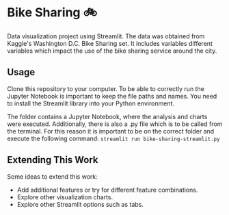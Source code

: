 # Bike Sharing 🚲

Data visualization project using Streamlit. The data was obtained from Kaggle's Washington D.C. Bike Sharing set. It includes variables different variables which impact the use of the bike sharing service around the city.

## Usage
Clone this repository to your computer. To be able to correctly run the Jupyter Notebook is important to keep the file paths and names. You need to install the Streamlit library into your Python environment.

The folder contains a Jupyter Notebook, where the analysis and charts were executed. Additionally, there is also a .py file which is to be called from the terminal. For this reason it is important to be on the correct folder and execute the following command: `streamlit run bike-sharing-streamlit.py`

## Extending This Work
Some ideas to extend this work:
- Add additional features or try for different feature combinations.
- Explore other visualization charts.
- Explore other Streamlit options such as tabs.
